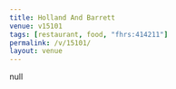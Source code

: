 ```yaml
---
title: Holland And Barrett
venue: v15101
tags: [restaurant, food, "fhrs:414211"]
permalink: /v/15101/
layout: venue
---
```

null